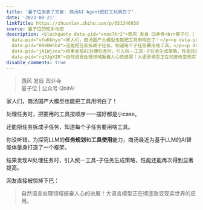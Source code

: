 ```yaml
---
title: '量子位发表了文章: 商汤AI Agent把打工玩明白了'
date: '2023-08-21'
linkTitle: https://zhuanlan.zhihu.com/p/651346930
source: 量子位的知乎动态
description: <blockquote data-pid="xnox7Kr2">西风 发自 凹非寺<br>量子位 | 公众号 QbitAI</blockquote><p
  data-pid="vfwKbhyn">家人们，商汤国产大模型也能把工具用明白了！</p><p data-pid="UvWaE6ej">处理任务时，把要用的工具按顺序一一摆好都是小case。</p><p
  data-pid="088BH5bd">还能把任务拆成子任务，知道每个子任务要用啥工具。</p><p data-pid="bvWHLLdV">你没听错，为探究LLM的<b>任务规划</b>和<b>工具使用</b>能力，商汤最近为基于LLM的AI智能体量身打造了一个框架。</p><p
  data-pid="jA1Wjzeu">结果发现AI处理任务时，引入统一工具-子任务生成策略，性能还能再次得到显著提高。</p><p data-pid="rT0lV8Cq">网友直接被惊掉下巴：</p><blockquote
  data-pid="rq3JgXIR">自然语言处理领域振奋人心的进展！大语言模型正在彻底改变现实世界的应用。</bloc ...
disable_comments: true
---
```

<blockquote data-pid="xnox7Kr2">西风 发自 凹非寺<br>量子位 | 公众号 QbitAI</blockquote><p data-pid="vfwKbhyn">家人们，商汤国产大模型也能把工具用明白了！</p><p data-pid="UvWaE6ej">处理任务时，把要用的工具按顺序一一摆好都是小case。</p><p data-pid="088BH5bd">还能把任务拆成子任务，知道每个子任务要用啥工具。</p><p data-pid="bvWHLLdV">你没听错，为探究LLM的<b>任务规划</b>和<b>工具使用</b>能力，商汤最近为基于LLM的AI智能体量身打造了一个框架。</p><p data-pid="jA1Wjzeu">结果发现AI处理任务时，引入统一工具-子任务生成策略，性能还能再次得到显著提高。</p><p data-pid="rT0lV8Cq">网友直接被惊掉下巴：</p><blockquote data-pid="rq3JgXIR">自然语言处理领域振奋人心的进展！大语言模型正在彻底改变现实世界的应用。</bloc ...